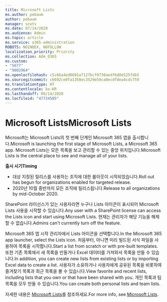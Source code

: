 ```yaml
---
title: Microsoft Lists
ms.author: pebaum
author: pebaum
manager: scotv
ms.date: 07/14/2020
ms.audience: Admin
ms.topic: article
ms.service: o365-administration
ROBOTS: NOINDEX, NOFOLLOW
localization_priority: Priority
ms.collection: Adm_O365
ms.custom:
- "5677"
- "9002964"
ms.openlocfilehash: c5c66a4ed0891a7127bcf0730aedf6d8d125fdb5
ms.sourcegitcommit: c6692ce0fa1358ec3529e59ca0ecdfdea4cdc759
ms.translationtype: HT
ms.contentlocale: ko-KR
ms.lasthandoff: 09/14/2020
ms.locfileid: "47724585"
---
```

# <a name="microsoft-lists"></a><span data-ttu-id="89604-102">Microsoft Lists</span><span class="sxs-lookup"><span data-stu-id="89604-102">Microsoft Lists</span></span>

<span data-ttu-id="89604-103">Microsoft는 Microsoft Lists의 첫 번째 단계인 Microsoft 365 앱을 출시합니다.</span><span class="sxs-lookup"><span data-stu-id="89604-103">Microsoft is launching the first stage of Microsoft Lists, a Microsoft 365 app.</span></span> <span data-ttu-id="89604-104">Microsoft Lists는 모든 목록을 보고 관리할 수 있는 중앙 위치입니다.</span><span class="sxs-lookup"><span data-stu-id="89604-104">Microsoft Lists is the central place to see and manage all of your lists.</span></span>  
  
<span data-ttu-id="89604-105">**출시 시기**</span><span class="sxs-lookup"><span data-stu-id="89604-105">**Timing**</span></span>  

- <span data-ttu-id="89604-106">대상 지정된 릴리스를 사용하는 조직에 대한 롤아웃이 시작되었습니다.</span><span class="sxs-lookup"><span data-stu-id="89604-106">Roll out has begun for organizations enabled for targeted release.</span></span>
- <span data-ttu-id="89604-107">2020년 10월 중반까지 모든 조직에 릴리스됩니다.</span><span class="sxs-lookup"><span data-stu-id="89604-107">Release to all organizations by mid-October 2020.</span></span>

<span data-ttu-id="89604-108">SharePoint 라이선스가 있는 사용자라면 누구나 Lists 아이콘이 표시되어 Microsoft Lists 사용을 시작할 수 있습니다.</span><span class="sxs-lookup"><span data-stu-id="89604-108">Any user with a SharePoint license can access the Lists icon and start using Microsoft Lists.</span></span> <span data-ttu-id="89604-109">현재는 관리자가 해당 기능을 해제할 수 없습니다.</span><span class="sxs-lookup"><span data-stu-id="89604-109">Admins can't currently turn off the feature.</span></span>
 
<span data-ttu-id="89604-110">Microsoft 365 앱 시작 관리자에서 Lists 아이콘을 선택합니다.</span><span class="sxs-lookup"><span data-stu-id="89604-110">In the Microsoft 365 app launcher, select the Lists icon.</span></span> <span data-ttu-id="89604-111">처음부터, 아니면 미리 빌드된 서식 파일을 사용하여 목록을 시작합니다.</span><span class="sxs-lookup"><span data-stu-id="89604-111">Start a list from scratch or with pre-built templates.</span></span> <span data-ttu-id="89604-112">또한 기존 목록에서 새 목록을 만들거나 Excel 데이터를 가져와서 목록을 만들 수 있습니다.</span><span class="sxs-lookup"><span data-stu-id="89604-112">In addition, you can create new lists from existing lists or by importing Excel data to create a list.</span></span> <span data-ttu-id="89604-113">사용자가 소유하거나 사용자에게 공유된 목록을 비롯하여 즐겨찾기 목록과 최근 목록을 볼 수 있습니다.</span><span class="sxs-lookup"><span data-stu-id="89604-113">View favorite and recent lists, including lists that you own or that have been shared with you.</span></span> <span data-ttu-id="89604-114">개인 목록과 팀 목록을 모두 만들 수 있습니다.</span><span class="sxs-lookup"><span data-stu-id="89604-114">You can create both personal lists and team lists.</span></span>  

<span data-ttu-id="89604-115">자세한 내용은 [Microsoft Lists](https://aka.ms/microsoftlists)를 참조하세요.</span><span class="sxs-lookup"><span data-stu-id="89604-115">For more info, see [Microsoft Lists](https://aka.ms/microsoftlists).</span></span>